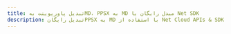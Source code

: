 ---title: تبدیل پاورپوینت بهMD، PPSX به MD مبدل رایگان یا Net SDKdescription: تبدیل رایگانPPSX به MD با استفاده از Net Cloud APIs & SDK. همچنین اسناد Microsoft PowerPoint را در Cloud ایجاد، ویرایش و رندر کنید.---